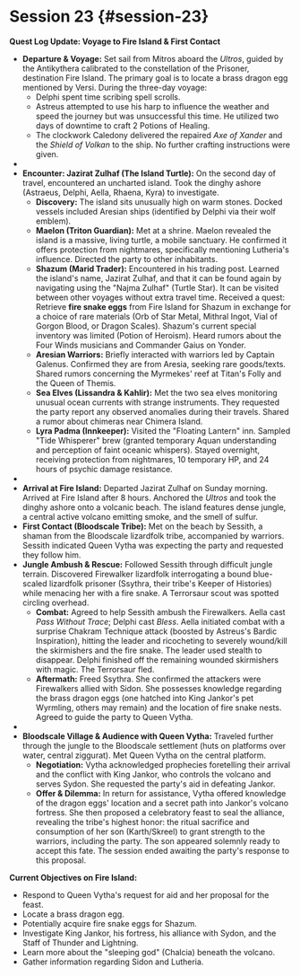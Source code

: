 # Session 23 {#session-23}

**Quest Log Update: Voyage to Fire Island & First Contact**

* **Departure & Voyage:** Set sail from Mitros aboard the *Ultros*, guided by the Antikythera calibrated to the constellation of the Prisoner, destination Fire Island. The primary goal is to locate a brass dragon egg mentioned by Versi. During the three-day voyage:  
  * Delphi spent time scribing spell scrolls.  
  * Astreus attempted to use his harp to influence the weather and speed the journey but was unsuccessful this time. He utilized two days of downtime to craft 2 Potions of Healing.  
  * The clockwork Caledony delivered the repaired *Axe of Xander* and the *Shield of Volkan* to the ship. No further crafting instructions were given.  
*   
* **Encounter: Jazirat Zulhaf (The Island Turtle):** On the second day of travel, encountered an uncharted island. Took the dinghy ashore (Astraeus, Delphi, Aella, Rhaena, Kyra) to investigate.  
  * **Discovery:** The island sits unusually high on warm stones. Docked vessels included Aresian ships (identified by Delphi via their wolf emblem).  
  * **Maelon (Triton Guardian):** Met at a shrine. Maelon revealed the island is a massive, living turtle, a mobile sanctuary. He confirmed it offers protection from nightmares, specifically mentioning Lutheria's influence. Directed the party to other inhabitants.  
  * **Shazum (Marid Trader):** Encountered in his trading post. Learned the island's name, Jazirat Zulhaf, and that it can be found again by navigating using the "Najma Zulhaf" (Turtle Star). It can be visited between other voyages without extra travel time. Received a quest: Retrieve **fire snake eggs** from Fire Island for Shazum in exchange for a choice of rare materials (Orb of Star Metal, Mithral Ingot, Vial of Gorgon Blood, or Dragon Scales). Shazum's current special inventory was limited (Potion of Heroism). Heard rumors about the Four Winds musicians and Commander Gaius on Yonder.  
  * **Aresian Warriors:** Briefly interacted with warriors led by Captain Galenus. Confirmed they are from Aresia, seeking rare goods/texts. Shared rumors concerning the Myrmekes' reef at Titan's Folly and the Queen of Themis.  
  * **Sea Elves (Lissandra & Kahlir):** Met the two sea elves monitoring unusual ocean currents with strange instruments. They requested the party report any observed anomalies during their travels. Shared a rumor about chimeras near Chimera Island.  
  * **Lyra Padma (Innkeeper):** Visited the "Floating Lantern" inn. Sampled "Tide Whisperer" brew (granted temporary Aquan understanding and perception of faint oceanic whispers). Stayed overnight, receiving protection from nightmares, 10 temporary HP, and 24 hours of psychic damage resistance.  
*   
* **Arrival at Fire Island:** Departed Jazirat Zulhaf on Sunday morning. Arrived at Fire Island after 8 hours. Anchored the *Ultros* and took the dinghy ashore onto a volcanic beach. The island features dense jungle, a central active volcano emitting smoke, and the smell of sulfur.  
* **First Contact (Bloodscale Tribe):** Met on the beach by Sessith, a shaman from the Bloodscale lizardfolk tribe, accompanied by warriors. Sessith indicated Queen Vytha was expecting the party and requested they follow him.  
* **Jungle Ambush & Rescue:** Followed Sessith through difficult jungle terrain. Discovered Firewalker lizardfolk interrogating a bound blue-scaled lizardfolk prisoner (Ssythra, their tribe's Keeper of Histories) while menacing her with a fire snake. A Terrorsaur scout was spotted circling overhead.  
  * **Combat:** Agreed to help Sessith ambush the Firewalkers. Aella cast *Pass Without Trace*; Delphi cast *Bless*. Aella initiated combat with a surprise Chakram Technique attack (boosted by Astreus's Bardic Inspiration), hitting the leader and ricocheting to severely wound/kill the skirmishers and the fire snake. The leader used stealth to disappear. Delphi finished off the remaining wounded skirmishers with magic. The Terrorsaur fled.  
  * **Aftermath:** Freed Ssythra. She confirmed the attackers were Firewalkers allied with Sidon. She possesses knowledge regarding the brass dragon eggs (one hatched into King Jankor's pet Wyrmling, others may remain) and the location of fire snake nests. Agreed to guide the party to Queen Vytha.  
*   
* **Bloodscale Village & Audience with Queen Vytha:** Traveled further through the jungle to the Bloodscale settlement (huts on platforms over water, central ziggurat). Met Queen Vytha on the central platform.  
  * **Negotiation:** Vytha acknowledged prophecies foretelling their arrival and the conflict with King Jankor, who controls the volcano and serves Sydon. She requested the party's aid in defeating Jankor.  
  * **Offer & Dilemma:** In return for assistance, Vytha offered knowledge of the dragon eggs' location and a secret path into Jankor's volcano fortress. She then proposed a celebratory feast to seal the alliance, revealing the tribe's highest honor: the ritual sacrifice and consumption of her son (Karth/Skreel) to grant strength to the warriors, including the party. The son appeared solemnly ready to accept this fate. The session ended awaiting the party's response to this proposal.

**Current Objectives on Fire Island:**

* Respond to Queen Vytha's request for aid and her proposal for the feast.  
* Locate a brass dragon egg.  
* Potentially acquire fire snake eggs for Shazum.  
* Investigate King Jankor, his fortress, his alliance with Sydon, and the Staff of Thunder and Lightning.  
* Learn more about the "sleeping god" (Chalcia) beneath the volcano.  
* Gather information regarding Sidon and Lutheria.
